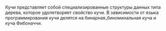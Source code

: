 Кучи представляет собой специализированные структуры данных типа дерева, которое удолетворяет свойство кучи. В зависимости от языка программирования кучи делятся на бинарная_биноминальная куча и куча Фибоначчи. 
